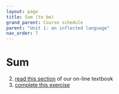 ```yaml
---
layout: page
title: Sum (to be)
grand_parent: Course schedule
parent: "Unit 1: an inflected language"
nav_order: 7
---
```



# Sum

2. [read this section]() of our on-line textbook
3. [complete this exercise](./exercise/)
